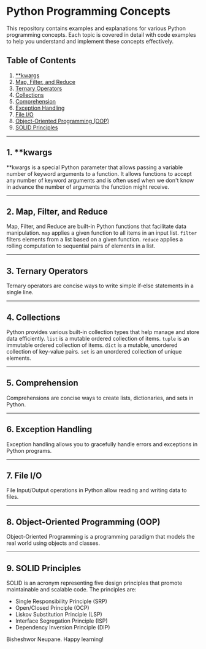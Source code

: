 # Python Programming Concepts

This repository contains examples and explanations for various Python programming concepts. Each topic is covered in detail with code examples to help you understand and implement these concepts effectively.


## Table of Contents

1. [**kwargs](#kwargs)
2. [Map, Filter, and Reduce](#map-filter-and-reduce)
3. [Ternary Operators](#ternary-operators)
4. [Collections](#collections)
5. [Comprehension](#comprehension)
6. [Exception Handling](#exception-handling)
7. [File I/O](#file-io)
8. [Object-Oriented Programming (OOP)](#object-oriented-programming)
9. [SOLID Principles](#solid-principles)

---

## 1. **kwargs

**kwargs is a special Python parameter that allows passing a variable number of keyword arguments to a function. It allows functions to accept any number of keyword arguments and is often used when we don't know in advance the number of arguments the function might receive.

---

## 2. Map, Filter, and Reduce

Map, Filter, and Reduce are built-in Python functions that facilitate data manipulation. `map` applies a given function to all items in an input list. `filter` filters elements from a list based on a given function. `reduce` applies a rolling computation to sequential pairs of elements in a list.

---

## 3. Ternary Operators

Ternary operators are concise ways to write simple if-else statements in a single line.

---

## 4. Collections

Python provides various built-in collection types that help manage and store data efficiently. `list` is a mutable ordered collection of items. `tuple` is an immutable ordered collection of items. `dict` is a mutable, unordered collection of key-value pairs. `set` is an unordered collection of unique elements.

---

## 5. Comprehension

Comprehensions are concise ways to create lists, dictionaries, and sets in Python.

---

## 6. Exception Handling

Exception handling allows you to gracefully handle errors and exceptions in Python programs.

---

## 7. File I/O

File Input/Output operations in Python allow reading and writing data to files.

---

## 8. Object-Oriented Programming (OOP)

Object-Oriented Programming is a programming paradigm that models the real world using objects and classes.

---

## 9. SOLID Principles

SOLID is an acronym representing five design principles that promote maintainable and scalable code. The principles are:

- Single Responsibility Principle (SRP)
- Open/Closed Principle (OCP)
- Liskov Substitution Principle (LSP)
- Interface Segregation Principle (ISP)
- Dependency Inversion Principle (DIP)

Bisheshwor Neupane. Happy learning!